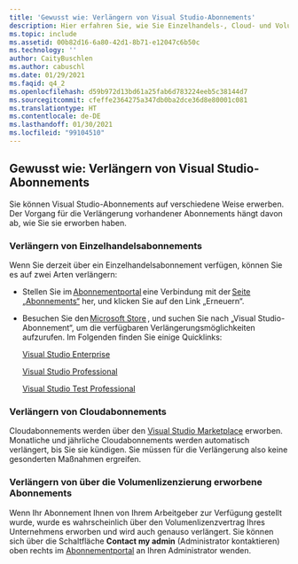```yaml
---
title: 'Gewusst wie: Verlängern von Visual Studio-Abonnements'
description: Hier erfahren Sie, wie Sie Einzelhandels-, Cloud- und Volumenlizenzabonnements verlängern.
ms.topic: include
ms.assetid: 00b82d16-6a80-42d1-8b71-e12047c6b50c
ms.technology: ''
author: CaityBuschlen
ms.author: cabuschl
ms.date: 01/29/2021
ms.faqid: q4_2
ms.openlocfilehash: d59b972d13bd61a25fab6d783224eeb5c38144d7
ms.sourcegitcommit: cfeffe2364275a347db0ba2dce36d8e80001c081
ms.translationtype: HT
ms.contentlocale: de-DE
ms.lasthandoff: 01/30/2021
ms.locfileid: "99104510"
---
```

## <a name="how-do-i-renew-visual-studio-subscriptions"></a>Gewusst wie: Verlängern von Visual Studio-Abonnements 

Sie können Visual Studio-Abonnements auf verschiedene Weise erwerben. Der Vorgang für die Verlängerung vorhandener Abonnements hängt davon ab, wie Sie sie erworben haben.

### <a name="how-to-renew-retail-subscriptions"></a>Verlängern von Einzelhandelsabonnements 

Wenn Sie derzeit über ein Einzelhandelsabonnement verfügen, können Sie es auf zwei Arten verlängern: 

- Stellen Sie im [Abonnementportal](https://my.visualstudio.com/benefits) eine Verbindung mit der [Seite „Abonnements“](https://my.visualstudio.com/subscriptions) her, und klicken Sie auf den Link „Erneuern“. 
- Besuchen Sie den [Microsoft Store](https://www.microsoft.com/store) , und suchen Sie nach „Visual Studio-Abonnement“, um die verfügbaren Verlängerungsmöglichkeiten aufzurufen. Im Folgenden finden Sie einige Quicklinks: 


    [Visual Studio Enterprise](https://www.microsoft.com/p/visual-studio-enterprise-subscription/dg7gmgf0dst4?activetab=pivot%3aoverviewtab) 

    [Visual Studio Professional](https://www.microsoft.com/p/visual-studio-professional-subscription/dg7gmgf0dst3?activetab=pivot%3aoverviewtab)

    [Visual Studio Test Professional](https://www.microsoft.com/p/visual-studio-test-professional-subscription/dg7gmgf0dst6?activetab=pivot%3aoverviewtab) 


### <a name="how-to-renew-cloud-subscriptions"></a>Verlängern von Cloudabonnements
Cloudabonnements werden über den [Visual Studio Marketplace](https://marketplace.visualstudio.com/) erworben.  Monatliche und jährliche Cloudabonnements werden automatisch verlängert, bis Sie sie kündigen. Sie müssen für die Verlängerung also keine gesonderten Maßnahmen ergreifen.

### <a name="how-to-renew-subscriptions-purchased-through-volume-licensing"></a>Verlängern von über die Volumenlizenzierung erworbene Abonnements
Wenn Ihr Abonnement Ihnen von Ihrem Arbeitgeber zur Verfügung gestellt wurde, wurde es wahrscheinlich über den Volumenlizenzvertrag Ihres Unternehmens erworben und wird auch genauso verlängert.  Sie können sich über die Schaltfläche **Contact my admin** (Administrator kontaktieren) oben rechts im [Abonnementportal](https://my.visualstudio.com/benefits) an Ihren Administrator wenden.

